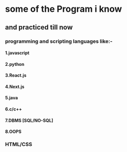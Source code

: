    # some of the Program i know
## and practiced till now
### programming and scripting languages like:-
#### 1.javascript

#### 2.python

#### 3.React.js

#### 4.Next.js

#### 5.java

#### 6.c/c++

#### 7.DBMS [SQL/NO-SQL]

#### 8.OOPS

### HTML/CSS
